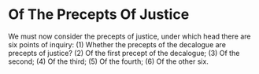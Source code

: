 # Of The Precepts Of Justice

We must now consider the precepts of justice, under which head there are six points of inquiry:
(1) Whether the precepts of the decalogue are precepts of justice?
(2) Of the first precept of the decalogue;
(3) Of the second;
(4) Of the third;
(5) Of the fourth;
(6) Of the other six.